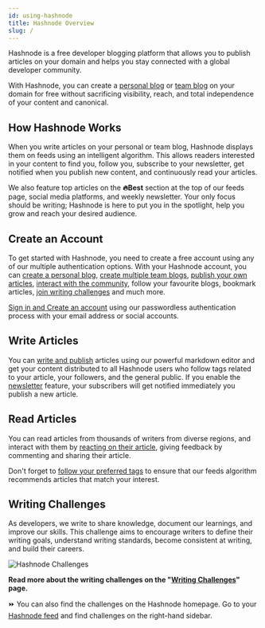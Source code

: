 ```yaml
---
id: using-hashnode
title: Hashnode Overview
slug: /
---
```


Hashnode is a free developer blogging platform that allows you to publish articles on your domain and helps you stay connected with a global developer community.

With Hashnode, you can create a [personal blog](create-personal-blog.md) or [team blog](create-team-blog.md) on your domain for free without sacrificing visibility, reach, and total independence of your content and canonical.

## How Hashnode Works

When you write articles on your personal or team blog, Hashnode displays them on feeds using an intelligent algorithm. This allows readers interested in your content to find you, follow you, subscribe to your newsletter, get notified when you publish new content, and continuously read your articles.

We also feature top articles on the **🔥Best** section at the top of our feeds page, social media platforms, and weekly newsletter. Your only focus should be writing; Hashnode is here to put you in the spotlight, help you grow and reach your desired audience.

## Create an Account

To get started with Hashnode, you need to create a free account using any of our multiple authentication options. With your Hashnode account, you can [create a personal blog](create-personal-blog.md), [create multiple team blogs](create-team-blog.md),  [publish your own articles](write-an-article.md), [interact with the community](#read-articles), follow your favourite blogs, bookmark articles, [join writing challenges](#join-the-2articles1week-challenge) and much more.

[Sign in and Create an account](#create-an-account) using our passwordless authentication process with your email address or social accounts.

## Write Articles

You can [write and publish](write-an-article.md) articles using our powerful markdown editor and get your content distributed to all Hashnode users who follow tags related to your article, your followers, and the general public. If you enable the [newsletter](newsletter.md) feature, your subscribers will get notified immediately you publish a new article.

## Read Articles

You can read articles from thousands of writers from diverse regions, and interact with them by [reacting on their article](hashnode-glossary#reaction), giving feedback by commenting and sharing their article.

Don't forget to [follow your preferred tags](https://hashnode.com/explore/tags?category=week) to ensure that our feeds algorithm recommends articles that match your interest.

## Writing Challenges

As developers, we write to share knowledge, document our learnings, and improve our skills. This challenge aims to encourage writers to define their writing goals, understand writing standards, become consistent at writing, and build their careers. 

![Hashnode Challenges](https://cdn.hashnode.com/res/hashnode/image/upload/v1607959597538/RahvoD9aV.png?auto=compress&auto=compress)

**Read more about the writing challenges on the "[Writing Challenges](writing-challenges.md)" page.**

⏩ You can also find the challenges on the Hashnode homepage. Go to your [Hashnode feed](https://hashnode.com/) and find challenges on the right-hand sidebar.